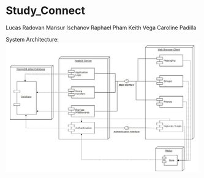 # Study_Connect
Lucas Radovan
Mansur Ischanov
Raphael Pham
Keith Vega
Caroline Padilla

System Architecture:
![Deployment Diagram](system_architecture.jpg)
